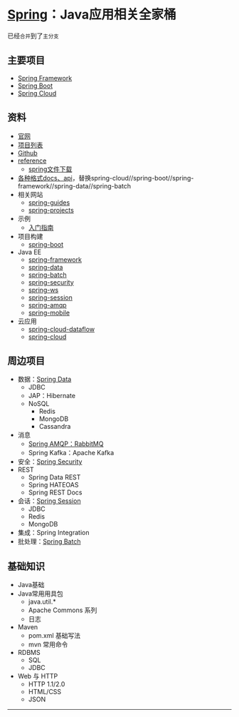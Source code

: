 #   [Spring](https://spring.io/)：Java应用相关全家桶

已经`合并`到了`主分支`

##  主要项目
-   [Spring Framework](spring-framework/README.md)
-   [Spring Boot](spring-boot/README.md)
-   [Spring Cloud](spring-cloud/README.md)


##  资料
-   [官网](https://spring.io/)
-   [项目列表](https://spring.io/projects)
-   [Github](https://github.com/spring-projects)
-   [reference](https://spring.io/docs/reference)
    -   [spring文件下载](http://repo.spring.io/release/org/springframework/)
-   [各种格式docs、api](https://docs.spring.io/spring-cloud/)，替换spring-cloud//spring-boot//spring-framework//spring-data//spring-batch
-   相关网站
    -   [spring-guides](https://github.com/spring-guides)
    -   [spring-projects](https://github.com/spring-projects)
-   示例
    -   [入门指南](https://spring.io/guides)
-   项目构建
    -   [spring-boot](https://projects.spring.io/spring-boot/)
-   Java EE
    -   [spring-framework](https://projects.spring.io/spring-framework/)
    -   [spring-data](https://projects.spring.io/spring-data/)
    -   [spring-batch](https://projects.spring.io/spring-batch/)
    -   [spring-security](https://projects.spring.io/spring-security/)
    -   [spring-ws](https://projects.spring.io/spring-ws/)
    -   [spring-session](https://projects.spring.io/spring-session/)
    -   [spring-amqp](https://projects.spring.io/spring-amqp/)
    -   [spring-mobile](https://projects.spring.io/spring-mobile/)
-   云应用
    -   [spring-cloud-dataflow](https://cloud.spring.io/spring-cloud-dataflow/)
    -   [spring-cloud](https://projects.spring.io/spring-cloud/)


##  周边项目
-   数据：[Spring Data](spring-data/README.md)
    -   JDBC
    -   JAP：Hibernate
    -   NoSQL
        -   Redis
        -   MongoDB
        -   Cassandra
-   消息
    -   [Spring AMQP：RabbitMQ](spring-amqp/README.md)
    -   Spring Kafka：Apache Kafka
-   安全：[Spring Security](spring-security/README.md)
-   REST
    -   Spring Data REST
    -   Spring HATEOAS
    -   Spring REST Docs
-   会话：[Spring Session](spring-session/README.md)
    -   JDBC
    -   Redis
    -   MongoDB
-   集成：Spring Integration
-   批处理：[Spring Batch](spring-batch/README.md)

##  基础知识
-   Java基础
-   Java常用用具包
    -   java.util.*
    -   Apache Commons 系列
    -   日志
-   Maven
    -   pom.xml 基础写法
    -   mvn 常用命令
-   RDBMS
    -   SQL 
    -   JDBC
-   Web 与 HTTP
    -   HTTP 1.1/2.0
    -   HTML/CSS
    -   JSON
----